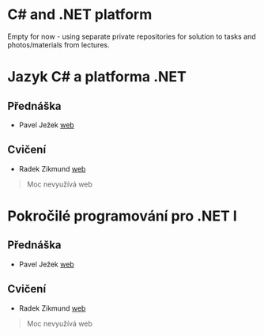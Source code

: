 # C# and .NET platform
Empty for now - using separate private repositories for solution to tasks and photos/materials from lectures.  
  
# Jazyk C# a platforma .NET
## Přednáška

  - Pavel Ježek [web](https://d3s.mff.cuni.cz/legacy/~jezek/)

## Cvičení

  - Radek Zikmund [web](https://www.ms.mff.cuni.cz/~zikmundr/)
> Moc nevyužívá web  

# Pokročilé programování pro .NET I
## Přednáška

  - Pavel Ježek [web](https://d3s.mff.cuni.cz/legacy/~jezek/)

## Cvičení

  - Radek Zikmund [web](https://www.ms.mff.cuni.cz/~zikmundr/)
> Moc nevyužívá web  
